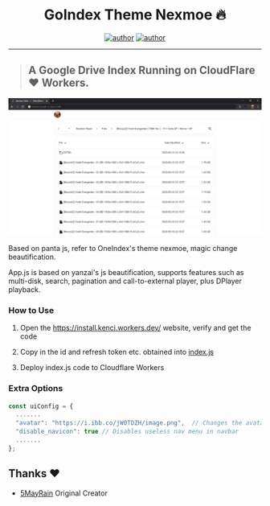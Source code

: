 <h1 align="center">GoIndex Theme Nexmoe 🔥</h1> 

<p align="center">
<a href="https://sawankumar.gitlab.io/"><img alt="author" src="https://img.shields.io/badge/author-Sawan%20Kumar-red"/></a>
<a href="https://github.com/ellerbrock/open-source-badges/"><img alt="author" src="https://badges.frapsoft.com/os/v1/open-source.svg?v=103"/></a>
</p>

<hr>

> ## A Google Drive Index Running on CloudFlare ❤️ Workers.

<p align="center"><img src="images/ss.png"></p>

Based on panta js, refer to OneIndex's theme nexmoe, magic change beautification.

App.js is based on yanzai's js beautification, supports features such as multi-disk, search, pagination and call-to-external player, plus DPlayer playback.


### How to Use
1. Open the https://install.kenci.workers.dev/ website, verify and get the code

2. Copy in the id and refresh token etc. obtained into [index.js](https://github.com/sawankumar/GoIndex-Theme-Nexmoe/blob/master/index.js)

3. Deploy index.js code to Cloudflare Workers

### Extra Options
``` js
const uiConfig = {
  .......
  "avatar": "https://i.ibb.co/jW0TDZH/image.png",  // Changes the avatar image in the navbar
  "disable_navicon": true // Disables useless nav menu in navbar
  .......
};
```

## Thanks :heart:

- [5MayRain](https://github.com/5MayRain/goIndex-theme-nexmoe) Original Creator